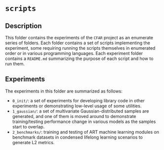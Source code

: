 # `scripts`

## Description

This folder contains the experiments of the `CFAR` project as an enumerate series of folders.
Each folder contains a set of scripts implementing the experiment, some requiring running the scripts themselves in enumerated order or in various programming languages.
Each experiment folder contains a `README.md` summarizing the purpose of each script and how to run them.

## Experiments

The experiments in this folder are summarized as follows:

- `0_init/`: a set of experiments for developing library code in other experiments or demonstrating low-level usage of some utilities.
- `1_gaussian/`: a set of multivariate Gaussian-distributed samples are generated, and one of them is moved around to demonstrate training/testing performance change in various models as the samples start to overlap.
- `2_benchmarks/`: training and testing of ART machine learning modules on benchmark datasets in condensed lifelong learning scenarios to generate L2 metrics.
